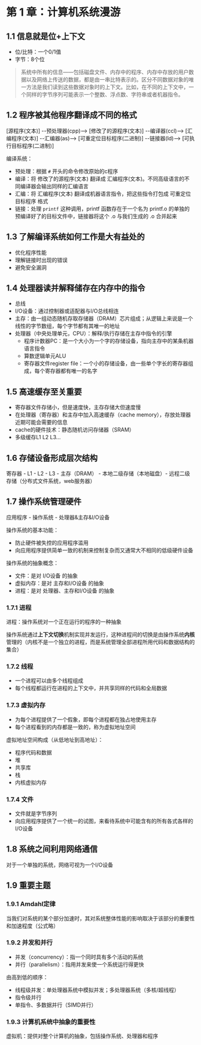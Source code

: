 # 第 1 章：计算机系统漫游

## 1.1 信息就是位+上下文

- 位/比特：一个0/1值
- 字节：8个位

> 系统中所有的信息——包括磁盘文件、内存中的程序、内存中存放的用户数据以及网络上传送的数据，都是由一串比特表示的。区分不同数据对象的唯一方法是我们读到这些数据对象时的上下文。比如，在不同的上下文中，一个同样的字节序列可能表示一个整数、浮点数、字符串或者机器指令。

## 1.2 程序被其他程序翻译成不同的格式

\[源程序(文本)\] --预处理器(cpp)-->  \[修改了的源程序(文本)\] --编译器(ccl)--> \[汇编程序(文本)\] --汇编器(as)--> \[可重定位目标程序(二进制)\] --链接器(ld)--> \[可执行目标程序(二进制)\]

编译系统：
- 预处理：根据 `#` 开头的命令修改原始的c程序
- 编译：将 修改了的源程序(文本) 翻译成 汇编程序(文本)。不同高级语言的不同编译器会输出同样的汇编语言
- 汇编：将 汇编程序(文本) 翻译成机器语言指令，把这些指令打包成 可重定位目标程序 格式
- 链接：处理 `printf` 这种调用，printf 函数存在于一个名为 printf.o 的单独的预编译好了的目标文件中，链接器将这个 .o 与我们生成的 .o 合并起来

## 1.3 了解编译系统如何工作是大有益处的

- 优化程序性能
- 理解链接时出现的错误
- 避免安全漏洞

## 1.4 处理器读并解释储存在内存中的指令

- 总线
- I/O设备：通过控制器或适配器与I/O总线相连
- 主存：由一组动态随机存取存储器（DRAM）芯片组成；从逻辑上来说是一个线性的字节数组，每个字节都有其唯一的地址
- 处理器（中央处理单元，CPU）：解释/执行存储在主存中指令的引擎
  - 程序计数器PC：是一个大小为一个字的存储设备，指向主存中的某条机器语言指令
  - 算数逻辑单元ALU
  - 寄存器文件register file：一个小的存储设备，由一些单个字长的寄存器组成，每个寄存器都有唯一的名字

## 1.5 高速缓存至关重要

- 寄存器文件存储小，但是速度快，主存存储大但速度慢
- 在处理器（寄存器）和主存中加入高速缓存（cache memory），存放处理器近期可能会需要的信息
- cache的硬件技术：静态随机访问存储器（SRAM）
- 多级缓存L1 L2 L3...

## 1.6 存储设备形成层次结构

寄存器 - L1 - L2 - L3 - 主存（DRAM） - 本地二级存储（本地磁盘）- 远程二级存储（分布式文件系统，web服务器）

## 1.7 操作系统管理硬件

应用程序 - 操作系统 - 处理器&主存&I/O设备

操作系统的基本功能：
- 防止硬件被失控的应用程序滥用
- 向应用程序提供简单一致的机制来控制复杂而又通常大不相同的低级硬件设备

操作系统的抽象概念：
- 文件：是对 I/O设备 的抽象
- 虚拟内存：是对 主存和I/O设备 的抽象
- 进程：是对 处理器、主存和I/O设备 的抽象

### 1.7.1 进程

进程：操作系统对一个正在运行的程序的一种抽象

操作系统通过**上下文切换**机制实现并发运行，这种进程间的切换是由操作系统**内核**管理的（内核不是一个独立的进程，而是系统管理全部进程所用代码和数据结构的集合）

### 1.7.2 线程

- 一个进程可以由多个线程组成
- 每个线程都运行在进程的上下文中，并共享同样的代码和全局数据

### 1.7.3 虚拟内存

- 为每个进程提供了一个假象，即每个进程都在独占地使用主存
- 每个进程看到的内存都是一致的，称为虚拟地址空间

虚拟地址空间构成（从低地址到高地址）：
- 程序代码和数据
- 堆
- 共享库
- 栈
- 内核虚拟内存

### 1.7.4 文件

- 文件就是字节序列
- 向应用程序提供了一个统一的试图，来看待系统中可能含有的所有各式各样的I/O设备

## 1.8 系统之间利用网络通信

对于一个单独的系统，网络可视为一个I/O设备

## 1.9 重要主题

### 1.9.1 Amdahl定律

当我们对系统的某个部分加速时，其对系统整体性能的影响取决于该部分的重要性和加速程度（公式略）

### 1.9.2 并发和并行

- 并发（concurrency）：指一个同时具有多个活动的系统
- 并行（parallelism）：指用并发来使一个系统运行得更快

由高到低的顺序：
- 线程级并发：单处理器系统中模拟并发；多处理器系统（多核/超线程）
- 指令级并行
- 单指令、多数据并行（SIMD并行）

### 1.9.3 计算机系统中抽象的重要性

虚拟机：提供对整个计算机的抽象，包括操作系统、处理器和程序
